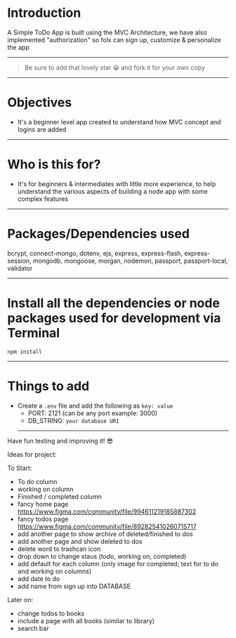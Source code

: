 # Introduction

A Simple ToDo App is built using the MVC Architecture, we have also implemented "authorization" so folx can sign up, customize & personalize the app

---

> Be sure to add that lovely star 😀 and fork it for your own copy

---

# Objectives

- It's a beginner level app created to understand how MVC concept and logins are added

---

# Who is this for?

- It's for beginners & intermediates with little more experience, to help understand the various aspects of building a node app with some complex features

---

# Packages/Dependencies used

bcrypt, connect-mongo, dotenv, ejs, express, express-flash, express-session, mongodb, mongoose, morgan, nodemon, passport, passport-local, validator

---

# Install all the dependencies or node packages used for development via Terminal

`npm install`

---

# Things to add

- Create a `.env` file and add the following as `key: value`
  - PORT: 2121 (can be any port example: 3000)
  - DB_STRING: `your database URI`
  ***

Have fun testing and improving it! 😎

Ideas for project:

To Start:

- To do column
- working on column
- Finished / completed column
- fancy home page https://www.figma.com/community/file/994611219185887302
- fancy todos page https://www.figma.com/community/file/892825410260715717
- add another page to show archive of deleted/finished to dos
- add another page and show deleted to dos
- delete word to trashcan icon
- drop down to change staus (todo, working on, completed)
- add default for each column (only image for completed; text for to do and working on columns)
- add date to do
- add name from sign up into DATABASE

Later on:

- change todos to books
- include a page with all books (similar to library)
- search bar
